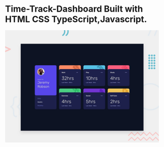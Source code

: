 # Time-Track-Dashboard Built with HTML CSS TypeScript,Javascript.
![design](./design/desktop-preview.jpg)
